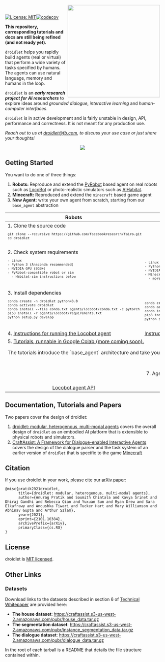 <img style="float: right;" src="https://drive.google.com/uc?export=view&id=11tx9ZoQ9bP8SryqITN7wBP5cKOmMtS2I" width="300"/> </br>

[![License: MIT](https://img.shields.io/badge/License-MIT-blue.svg)](https://opensource.org/licenses/MIT)[![codecov](https://codecov.io/gh/facebookresearch/fairo/branch/main/graph/badge.svg?token=8ERT95OC8G)](https://codecov.io/gh/facebookresearch/fairo)

**This repository, corresponding tutorials and docs are still being refined (and not ready yet).**

`droidlet` helps you rapidly build agents (real or virtual) that perform a wide variety of tasks specified by humans. The agents can use natural language, memory and humans in the loop.

`droidlet` is an ***early research project for AI researchers*** to explore ideas around *grounded dialogue*, *interactive learning* and *human-computer interfaces*.

`droidlet` is in active development and is fairly unstable in design, API, performance and correctness. It is not meant for any production use.

*Reach out to us at droidlet@fb.com, to discuss your use case or just share your thoughts!*

<p align="center">
   <img src="https://locobot-bucket.s3-us-west-2.amazonaws.com/documentation/droidlet.gif" />
</p>

## Getting Started

You want to do one of three things:

1. **Robots:** Reproduce and extend the [PyRobot](https://pyrobot.org) based agent on real robots such as [LocoBot](http://www.locobot.org/) or photo-realistic simulators such as [AIHabitat](https://aihabitat.org/).
2. **Minecraft:** Reproduced and extend the `minecraft` based game agent
3. **New Agent:** write your own agent from scratch, starting from our `base_agent` abstraction


<p align="center">
  <table align="center">
    <thead><th>Robots</th>
        <th>Minecraft</th>
        <th>New Agent</th>
    </thead>
    <tr valign="top">
        <td colspan="3"  align="left">
          1. Clone the source code
            <sub><pre lang="bash">
git clone --recursive https://github.com/facebookresearch/fairo.git
cd droidlet
            </pre></sub>
        </td>    
    </tr>
    <tr valign="top">        
        <td> 2. Check system requirements
        <sub><pre lang="bash">
- Linux
- Python 3 (Anaconda recommended)
- NVIDIA GPU (8GB+)
- PyRobot-compatible robot or sim
  - Habitat-sim instructions below
        </pre></sub></td>
        <td><sub><pre lang="bash">
        <br/>
- Linux
- Python 3 (Anaconda recommended)
- NVIDIA GPU (4GB+)
- Minecraft
  - more instructions below
        </pre></sub></td>
        <td><sub><pre lang="bash">
        <br/>
- Linux
- Python 3 (Anaconda recommended)
        </pre></sub></td>
    </tr>
    <tr valign="top">        
        <td> 3. Install dependencies
        <sub><pre lang="bash">
conda create -n droidlet python=3.8
conda activate droidlet
conda install --file conda.txt agents/locobot/conda.txt -c pytorch
pip3 install -r agents/locobot/requirements.txt
python setup.py develop
        </pre></sub></td>
        <td><sub><pre lang="bash">
        <br/>
conda create -n droidlet python=3.8
conda activate droidlet
conda install --file conda.txt agents/craftassist/conda.txt -c pytorch
pip3 install -r agents/craftassist/requirements.txt
python setup.py develop
        </pre></sub></td>
        <td><sub><pre lang="bash">
        <br/>
conda create -n droidlet python=3.8
conda activate droidlet
conda install --file conda.txt -c pytorch
pip3 install -r requirements.txt
        </pre></sub></td>
    </tr>
    <tr valign="top">        
        <td> 4. <a href="https://github.com/facebookresearch/fairo/blob/main/agents/locobot/README.md"> Instructions for running the Locobot agent</a>
        </td>
        <td>
        <a href='https://github.com/facebookresearch/fairo/blob/main/agents/craftassist/README.md'> Instructions for running the Craftassist agent</a>
        </td>
        <td>
        <br/>
        </td>
    </tr>
        <tr valign="top">
        <td colspan=3> 5. <a href="https://github.com/facebookresearch/fairo/blob/main/tutorials"> Tutorials, runnable in Google Colab (more coming soon).</a><p> The tutorials introduce the `base_agent` architecture and take you through the 4 components of an Agent</p>
        </td>      
    </tr>    
    <tr valign="top" align="center">
        <td colspan=3> 6. <a href="https://facebookresearch.github.io/fairo/"> API Documentation</a>
        </td>
    </tr>
    <tr valign="top" align="center">
        <td colspan=3> 7. Agent-specific API Documentation</a>
        </td>
    </tr>
    <tr valign="top">        
        <td align="center"><br/><a href="https://facebookresearch.github.io/fairo/droidlet_agents.html#locobot"> Locobot agent API</a>
        </td>
        <td align="center">
        <br/><a href="https://facebookresearch.github.io/fairo/droidlet_agents.html#craftassist"> CraftAssist agent API</a>
        </td>
        <td align="center">
        <br/>
        Not Applicable
        </td>
    </tr>
  </table>


## Documentation, Tutorials and Papers


Two papers cover the design of droidlet:
1. [droidlet: modular, heterogenous, multi-modal agents](https://arxiv.org/abs/2101.10384) covers the overall design of `droidlet` as an embodied AI platform that is extensible to physical robots and simulators.
2. [CraftAssist: A Framework for Dialogue-enabled Interactive Agents](https://arxiv.org/abs/1907.08584) covers the design of the dialogue parser and the task system of an earlier version of `droidlet` that is specific to the game [Minecraft](https://www.minecraft.net/en-us)

## Citation

If you use droidlet in your work, please cite our [arXiv paper](https://arxiv.org/abs/2101.10384):

```
@misc{pratik2021droidlet,
      title={droidlet: modular, heterogenous, multi-modal agents}, 
      author={Anurag Pratik and Soumith Chintala and Kavya Srinet and Dhiraj Gandhi and Rebecca Qian and Yuxuan Sun and Ryan Drew and Sara Elkafrawy and Anoushka Tiwari and Tucker Hart and Mary Williamson and Abhinav Gupta and Arthur Szlam},
      year={2021},
      eprint={2101.10384},
      archivePrefix={arXiv},
      primaryClass={cs.RO}
}
```

## License

droidlet is [MIT licensed](../LICENSE).


## Other Links

### Datasets

Download links to the datasets described in section 6 of [Technical Whitepaper](https://arxiv.org/abs/1907.08584) are provided here:

- **The house dataset**: https://craftassist.s3-us-west-2.amazonaws.com/pubr/house_data.tar.gz
- **The segmentation dataset**: https://craftassist.s3-us-west-2.amazonaws.com/pubr/instance_segmentation_data.tar.gz
- **The dialogue dataset**: https://craftassist.s3-us-west-2.amazonaws.com/pubr/dialogue_data.tar.gz

In the root of each tarball is a README that details the file structure contained within.



